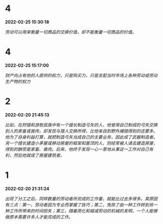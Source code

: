 # 4
**2022-02-25 15:30:18** 

*劳动可以用来衡量一切商品的交换价值，却不能衡量一切商品的价值。*

# 4
**2022-02-25 15:17:00** 

*财产向占有他的人提供的权力，只是购买力，只是支配当时市场上各种劳动或劳动生产物的权力*

# 2
**2022-02-20 21:45:13** 

*比如，在狩猎和游牧民族中有一个擅长制造弓矢的人，他曾用自己制成的弓矢交换别人的家畜或兽肉，却发现与猎人交换所得，比他亲自到野外捕猎得到的还要多。他为了自身利益打算，就把制造弓矢当成自己的主要业务，因此成了武器制造者。另一个擅长建造小茅屋或移动房屋的框架和屋顶的人，则经常被人请去建造房屋，得到的酬劳是家畜、兽肉。后来，他终于发现一心一意地从事这一工作对自己有利，然后他就成了房屋建筑者。*

# 1
**2022-02-20 21:31:24** 

*出现了分工之后，同样数量的劳动者所完成的工作量，就能比过去多得多。其原因有三点：第一，劳动者因为专业而掌握了技巧；第二，免除了由一种工作转到另一种工作所带来的时间损失；第三，随着简化和缩减劳动的机械的发明，一个人能够做原本需要许多人才能完成的工作。*

